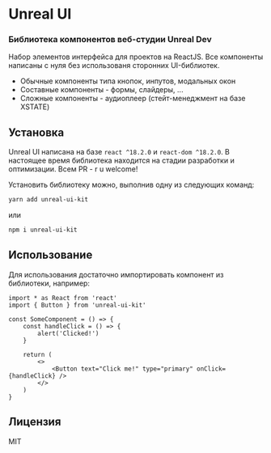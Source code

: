 # Unreal UI

### Библиотека компонентов веб-студии Unreal Dev

Набор элементов интерфейса для проектов на ReactJS. Все компоненты написаны с нуля без использованя сторонних UI-библиотек.

- Обычные компоненты типа кнопок, инпутов, модальных окон
- Составные компоненты - формы, слайдеры, ...
- Сложные компоненты - аудиоплеер (стейт-менеджмент на базе XSTATE)

## Установка

Unreal UI написана на базе `react ^18.2.0` и `react-dom ^18.2.0`. В настоящее время библиотека находится на стадии разработки и оптимизации. Всем PR - r u welcome!

Установить библиотеку можно, выполнив одну из следующих команд:

```sh
yarn add unreal-ui-kit
```

или

```sh
npm i unreal-ui-kit
```

## Использование

Для использования достаточно импортировать компонент из библиотеки, например:

```tsx
import * as React from 'react'
import { Button } from 'unreal-ui-kit'

const SomeComponent = () => {
	const handleClick = () => {
		alert('Clicked!')
	}

	return (
		<>
			<Button text="Click me!" type="primary" onClick={handleClick} />
		</>
	)
}
```

## Лицензия

MIT
